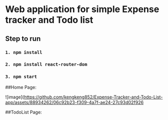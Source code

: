 # Web application for simple Expense tracker and Todo list

## Step to run
###  `1. npm install`
###  `2. npm install react-router-dom`
###  `3. npm start`

##Home Page: 

![image](https://github.com/kengkeng852/Expense-Tracker-and-Todo-List-app/assets/88934262/06c92b23-f309-4a7f-ae24-27c93d02f926

##TodoList Page:


